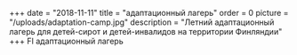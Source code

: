 +++
date = "2018-11-11"
title = "адаптационный лагерь"
order = 0
picture = "/uploads/adaptation-camp.jpg"
description = "Летний адаптационный  лагерь для детей-сирот и детей-инвалидов на территории Финляндии"
+++
FI
адаптационный лагерь
